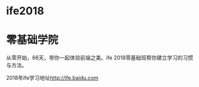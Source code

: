 # ife2018
<h1>零基础学院</h1>
<p>从零开始，66天，带你一起体验前端之美。ife 2018零基础班帮你建立学习的习惯与方法。</p>
<p>2018年ife学习地址<a href='http://ife.baidu.com/'>http://ife.baidu.com</a></p>
